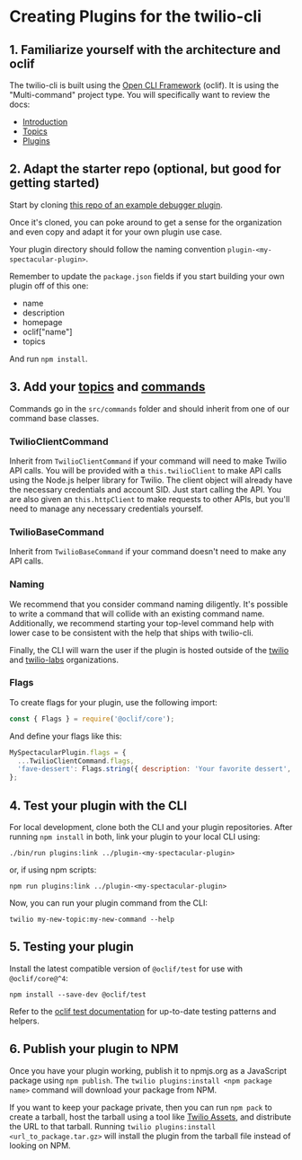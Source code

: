 # Creating Plugins for the twilio-cli

## 1. Familiarize yourself with the architecture and oclif

The twilio-cli is built using the [Open CLI Framework](https://oclif.io/) (oclif). It is using the "Multi-command" project type.
You will specifically want to review the docs:

- [Introduction](https://oclif.io/docs/introduction)
- [Topics](https://oclif.io/docs/topics)
- [Plugins](https://oclif.io/docs/plugins)

## 2. Adapt the starter repo (optional, but good for getting started)

Start by cloning [this repo of an example debugger plugin](https://github.com/twilio/plugin-debugger).

Once it's cloned, you can poke around to get a sense for the organization and even copy and adapt it for your own plugin use case.

Your plugin directory should follow the naming convention `plugin-<my-spectacular-plugin>`.

Remember to update the `package.json` fields if you start building your own plugin off of this one:
* name
* description
* homepage
* oclif["name"]
* topics

And run `npm install`.

## 3. Add your [topics](https://oclif.io/docs/topics) and [commands](https://oclif.io/docs/commands)

Commands go in the `src/commands` folder and should inherit from one of our command base classes.

### TwilioClientCommand

Inherit from `TwilioClientCommand` if your command will need to make Twilio API calls. You will be provided with a `this.twilioClient` to make API calls using the Node.js helper library for Twilio. The client object will already have the necessary credentials and account SID. Just start calling the API. You are also given an `this.httpClient` to make requests to other APIs, but you'll need to manage any necessary credentials yourself.

### TwilioBaseCommand

Inherit from `TwilioBaseCommand` if your command doesn't need to make any API calls.

### Naming
We recommend that you consider command naming diligently. It's possible to write a command that will collide with an existing command name. Additionally, we recommend starting your top-level command help with lower case to be consistent with the help that ships with twilio-cli.

Finally, the CLI will warn the user if the plugin is hosted outside of the [twilio](https://github.com/twilio) and [twilio-labs](https://github.com/twilio-labs) organizations.

### Flags

To create flags for your plugin, use the following import:
```js
const { Flags } = require('@oclif/core');
```
And define your flags like this:
```js
MySpectacularPlugin.flags = {
  ...TwilioClientCommand.flags,
  'fave-dessert': Flags.string({ description: 'Your favorite dessert', required: true }),
};
```

## 4. Test your plugin with the CLI

For local development, clone both the CLI and your plugin repositories. After running `npm install` in both, link your plugin to your local CLI using:

```
./bin/run plugins:link ../plugin-<my-spectacular-plugin>
```

or, if using npm scripts:

```
npm run plugins:link ../plugin-<my-spectacular-plugin>
```

Now, you can run your plugin command from the CLI:

```
twilio my-new-topic:my-new-command --help
```

## 5. Testing your plugin

Install the latest compatible version of `@oclif/test` for use with `@oclif/core@^4`:

```
npm install --save-dev @oclif/test
```

Refer to the [oclif test documentation](https://oclif.github.io/docs/testing/) for up-to-date testing patterns and helpers.

## 6. Publish your plugin to NPM

Once you have your plugin working, publish it to npmjs.org as a JavaScript package using `npm publish`. The `twilio plugins:install <npm package name>` command will download your package from NPM.

If you want to keep your package private, then you can run `npm pack` to create a tarball, host the tarball using a tool like [Twilio Assets](https://www.twilio.com/docs/runtime/assets), and distribute the URL to that tarball. Running `twilio plugins:install <url_to_package.tar.gz>` will install the plugin from the tarball file instead of looking on NPM.
